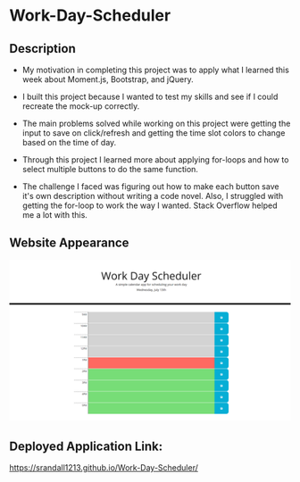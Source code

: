 # Work-Day-Scheduler

## Description

- My motivation in completing this project was to apply what I learned this week about Moment.js, Bootstrap, and jQuery.

- I built this project because I wanted to test my skills and see if I could recreate the mock-up correctly.

- The main problems solved while working on this project were getting the input to save on click/refresh and getting the time slot colors to change based on the time of day. 

- Through this project I learned more about applying for-loops and how to select multiple buttons to do the same function. 

- The challenge I faced was figuring out how to make each button save it's own description without writing a code novel. Also, I struggled with getting the for-loop to work the way I wanted. Stack Overflow helped me a lot with this. 


## Website Appearance 

![Work-Day-Scheduler Screenshot](./images/screenshot.png)

## Deployed Application Link: 

https://srandall1213.github.io/Work-Day-Scheduler/